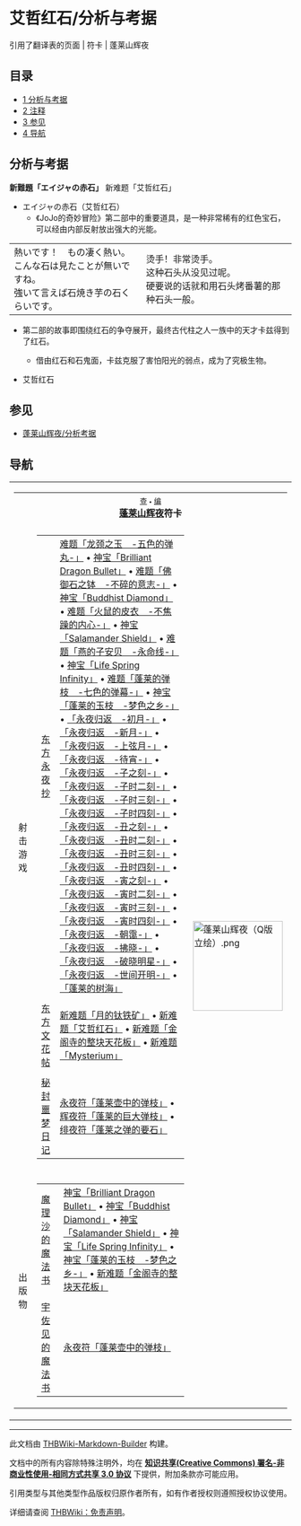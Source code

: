 # 艾哲红石/分析与考据

<!-- source html: G:\repos\THBWiki-Markdown-Builder\THBWikiMarkdown\Temp\main\b\bb\ns0%3A%E8%89%BE%E5%93%B2%E7%BA%A2%E7%9F%B3%2F%E5%88%86%E6%9E%90%E4%B8%8E%E8%80%83%E6%8D%AE.html -->

引用了翻译表的页面 | 符卡 | 蓬莱山辉夜


## 目录

- [1 分析与考据](#分析与考据)
- [2 注释](#注释)
- [3 参见](#参见)
- [4 导航](#导航)





## 分析与考据
  
 **新難題「エイジャの赤石」**  新难题「艾哲红石」
  

- エイジャの赤石（艾哲红石）
  - 《JoJo的奇妙冒险》第二部中的重要道具，是一种非常稀有的红色宝石，可以经由内部反射放出强大的光能。



<table><tbody><tr class="tt-content" id="Level_9-18" data-pos="&#91;&quot;Level 9&quot;,18&#93;"><td class="tt-ja" lang="ja"><div class="poem">熱いです！　もの凄く熱い。<br>こんな石は見たことが無いですね。<br>強いて言えば石焼き芋の石くらいです。</div></td><td class="tt-zh" lang="zh"><div class="poem">烫手！非常烫手。<br>这种石头从没见过呢。<br>硬要说的话就和用石头烤番薯的那种石头一般。</div></td></tr></tbody></table>


- 第二部的故事即围绕红石的争夺展开，最终古代柱之人一族中的天才卡兹得到了红石。
  - 借由红石和石鬼面，卡兹克服了害怕阳光的弱点，成为了究极生物。


- [](./文件-艾哲红石.jpg.md)艾哲红石



## 参见
- [蓬莱山辉夜/分析考据](./蓬莱山辉夜-分析考据.md)


## 导航

<table><tbody><tr><td><table cellspacing="0" class="nowraplinks mw-collapsible mw-collapsed" style="width:100%;;;"><tbody><tr><th style=";" colspan="3" class="navbox-title"><div class="navbar"><div class="noprint plainlinksneverexpand" style="background-color:transparent; padding:0; font-weight:normal; font-size:80%; white-space:nowrap;"><a href="./模板-蓬莱山辉夜符卡导航.md" title="模板:蓬莱山辉夜符卡导航"><span style=";;border:none;" title="查看这个模板">查</span></a>&#160;<span style="font-size:80%;">•</span>&#160;<a href="/index.php?title=%E6%A8%A1%E6%9D%BF:%E8%93%AC%E8%8E%B1%E5%B1%B1%E8%BE%89%E5%A4%9C%E7%AC%A6%E5%8D%A1%E5%AF%BC%E8%88%AA&amp;action=edit"><span style=";;border:none;" title="您可以编辑这个模板。请在储存变更之前先预览">编</span></a></div></div><span><a href="./蓬莱山辉夜.md" title="蓬莱山辉夜">蓬莱山辉夜</a>符卡</span></th></tr><tr><td></td></tr><tr><td class="navbox-group" style=";;">射击游戏</td><td style=";;" class="navbox-list navbox-odd"><div></div><table cellspacing="0" class="nowraplinks navbox-subgroup" style="width:100%;;;;"><tbody><tr><td class="navbox-group" style=";;"><div><a href="./东方永夜抄.md" title="东方永夜抄">东方永夜抄</a></div></td><td style=";;" class="navbox-list navbox-odd"><div><a href="./龙颈之玉.md" title="龙颈之玉" unred="">难题「龙颈之玉　-五色的弹丸-」</a> &#8226; <a href="./龙颈之玉.md" title="龙颈之玉" unred="">神宝「Brilliant Dragon Bullet」</a> &#8226; <a href="./佛御石之钵.md" title="佛御石之钵" unred="">难题「佛御石之钵　-不碎的意志-」</a> &#8226; <a href="./佛御石之钵.md" title="佛御石之钵" unred="">神宝「Buddhist Diamond」</a> &#8226; <a href="./火鼠的皮衣.md" title="火鼠的皮衣" unred="">难题「火鼠的皮衣　-不焦躁的内心-」</a> &#8226; <a href="./火鼠的皮衣.md" title="火鼠的皮衣" unred="">神宝「Salamander Shield」</a> &#8226; <a href="./燕的子安贝.md" title="燕的子安贝" unred="">难题「燕的子安贝　-永命线-」</a> &#8226; <a href="./燕的子安贝.md" title="燕的子安贝" unred="">神宝「Life Spring Infinity」</a> &#8226; <a href="./蓬莱的弹枝.md" title="蓬莱的弹枝" unred="">难题「蓬莱的弹枝　-七色的弹幕-」</a> &#8226; <a href="./蓬莱的弹枝.md" title="蓬莱的弹枝" unred="">神宝「蓬莱的玉枝　-梦色之乡-」</a> &#8226; <a href="./永夜归返.md" title="永夜归返" unred="">「永夜归返　-初月-」</a> &#8226; <a href="./永夜归返.md" title="永夜归返" unred="">「永夜归返　-新月-」</a> &#8226; <a href="./永夜归返.md" title="永夜归返" unred="">「永夜归返　-上弦月-」</a> &#8226; <a href="./永夜归返.md" title="永夜归返" unred="">「永夜归返　-待宵-」</a> &#8226; <a href="./永夜归返.md" title="永夜归返" unred="">「永夜归返　-子之刻-」</a> &#8226; <a href="./永夜归返.md" title="永夜归返" unred="">「永夜归返　-子时二刻-」</a> &#8226; <a href="./永夜归返.md" title="永夜归返" unred="">「永夜归返　-子时三刻-」</a> &#8226; <a href="./永夜归返.md" title="永夜归返" unred="">「永夜归返　-子时四刻-」</a> &#8226; <a href="./永夜归返.md" title="永夜归返" unred="">「永夜归返　-丑之刻-」</a> &#8226; <a href="./永夜归返.md" title="永夜归返" unred="">「永夜归返　-丑时二刻-」</a> &#8226; <a href="./永夜归返.md" title="永夜归返" unred="">「永夜归返　-丑时三刻-」</a> &#8226; <a href="./永夜归返.md" title="永夜归返" unred="">「永夜归返　-丑时四刻-」</a> &#8226; <a href="./永夜归返.md" title="永夜归返" unred="">「永夜归返　-寅之刻-」</a> &#8226; <a href="./永夜归返.md" title="永夜归返" unred="">「永夜归返　-寅时二刻-」</a> &#8226; <a href="./永夜归返.md" title="永夜归返" unred="">「永夜归返　-寅时三刻-」</a> &#8226; <a href="./永夜归返.md" title="永夜归返" unred="">「永夜归返　-寅时四刻-」</a> &#8226; <a href="./永夜归返.md" title="永夜归返" unred="">「永夜归返　-朝霭-」</a> &#8226; <a href="./永夜归返.md" title="永夜归返" unred="">「永夜归返　-拂晓-」</a> &#8226; <a href="./永夜归返.md" title="永夜归返" unred="">「永夜归返　-破晓明星-」</a> &#8226; <a href="./永夜归返.md" title="永夜归返" unred="">「永夜归返　-世间开明-」</a> &#8226; <a href="./蓬莱的树海.md" title="蓬莱的树海" unred="">「蓬莱的树海」</a></div></td></tr><tr><td></td></tr><tr><td class="navbox-group" style=";;"><div><a href="./东方文花帖.md" title="东方文花帖">东方文花帖</a></div></td><td style=";;" class="navbox-list navbox-even"><div><a href="./月的钛铁矿.md" title="月的钛铁矿" unred="">新难题「月的钛铁矿」</a> &#8226; <a href="./艾哲红石.md" title="艾哲红石" unred="">新难题「艾哲红石」</a> &#8226; <a href="./金阁寺的整块天花板.md" title="金阁寺的整块天花板" unred="">新难题「金阁寺的整块天花板」</a> &#8226; <a href="./Mysterium.md" title="Mysterium" unred="">新难题「Mysterium」</a></div></td></tr><tr><td></td></tr><tr><td class="navbox-group" style=";;"><div><a href="./秘封噩梦日记.md" title="秘封噩梦日记">秘封噩梦日记</a></div></td><td style=";;" class="navbox-list navbox-odd"><div><a href="./蓬莱壶中的弹枝.md" title="蓬莱壶中的弹枝" unred="">永夜符「蓬莱壶中的弹枝」</a> &#8226; <a href="./蓬莱的巨大弹枝.md" title="蓬莱的巨大弹枝" unred="">辉夜符「蓬莱的巨大弹枝」</a> &#8226; <a href="./蓬莱之弹的要石.md" title="蓬莱之弹的要石" unred="">绯夜符「蓬莱之弹的要石」</a></div></td></tr></tbody></table><div></div></td><td class="navbox-image" style="" rowspan="3"><a href="./文件-蓬莱山辉夜（Q版立绘）.png.md" class="image"><img alt="蓬莱山辉夜（Q版立绘）.png" src="https://upload.thwiki.cc/thumb/2/2c/%E8%93%AC%E8%8E%B1%E5%B1%B1%E8%BE%89%E5%A4%9C%EF%BC%88Q%E7%89%88%E7%AB%8B%E7%BB%98%EF%BC%89.png/160px-%E8%93%AC%E8%8E%B1%E5%B1%B1%E8%BE%89%E5%A4%9C%EF%BC%88Q%E7%89%88%E7%AB%8B%E7%BB%98%EF%BC%89.png" decoding="async" loading="lazy" width="160" height="160" srcset="https://upload.thwiki.cc/thumb/2/2c/%E8%93%AC%E8%8E%B1%E5%B1%B1%E8%BE%89%E5%A4%9C%EF%BC%88Q%E7%89%88%E7%AB%8B%E7%BB%98%EF%BC%89.png/240px-%E8%93%AC%E8%8E%B1%E5%B1%B1%E8%BE%89%E5%A4%9C%EF%BC%88Q%E7%89%88%E7%AB%8B%E7%BB%98%EF%BC%89.png 1.5x, https://upload.thwiki.cc/thumb/2/2c/%E8%93%AC%E8%8E%B1%E5%B1%B1%E8%BE%89%E5%A4%9C%EF%BC%88Q%E7%89%88%E7%AB%8B%E7%BB%98%EF%BC%89.png/320px-%E8%93%AC%E8%8E%B1%E5%B1%B1%E8%BE%89%E5%A4%9C%EF%BC%88Q%E7%89%88%E7%AB%8B%E7%BB%98%EF%BC%89.png 2x" data-file-width="500" data-file-height="500"></a></td></tr><tr><td></td></tr><tr><td class="navbox-group" style=";;">出版物</td><td style=";;" class="navbox-list navbox-even"><div></div><table cellspacing="0" class="nowraplinks navbox-subgroup" style="width:100%;;;;"><tbody><tr><td class="navbox-group" style=";;"><div><a href="./The_Grimoire_of_Marisa.md" title="The Grimoire of Marisa" unred="">魔理沙的魔法书</a></div></td><td style=";;" class="navbox-list navbox-odd"><div><a href="./龙颈之玉.md" title="龙颈之玉" unred="">神宝「Brilliant Dragon Bullet」</a> &#8226; <a href="./佛御石之钵.md" title="佛御石之钵" unred="">神宝「Buddhist Diamond」</a> &#8226; <a href="./火鼠的皮衣.md" title="火鼠的皮衣" unred="">神宝「Salamander Shield」</a> &#8226; <a href="./燕的子安贝.md" title="燕的子安贝" unred="">神宝「Life Spring Infinity」</a> &#8226; <a href="./蓬莱的弹枝.md" title="蓬莱的弹枝" unred="">神宝「蓬莱的玉枝　-梦色之乡-」</a> &#8226; <a href="./金阁寺的整块天花板.md" title="金阁寺的整块天花板" unred="">新难题「金阁寺的整块天花板」</a></div></td></tr><tr><td></td></tr><tr><td class="navbox-group" style=";;"><div><a href="./The_Grimoire_of_Usami.md" title="The Grimoire of Usami" unred="">宇佐见的魔法书</a></div></td><td style=";;" class="navbox-list navbox-even"><div><a href="./蓬莱壶中的弹枝.md" title="蓬莱壶中的弹枝" unred="">永夜符「蓬莱壶中的弹枝」</a></div></td></tr></tbody></table><div></div></td></tr></tbody></table></td></tr></tbody></table>






---

此文档由 [THBWiki-Markdown-Builder](https://github.com/Delsin-Yu/THBWiki-Markdown-Builder) 构建。

文档中的所有内容除特殊注明外，均在 [**知识共享(Creative Commons) 署名-非商业性使用-相同方式共享 3.0 协议**](https://creativecommons.org/licenses/by-sa/3.0/deed.zh-hans) 下提供，附加条款亦可能应用。

引用类型与其他类型作品版权归原作者所有，如有作者授权则遵照授权协议使用。

详细请查阅 [THBWiki：免责声明](https://thbwiki.cc/THBWiki:%E5%85%8D%E8%B4%A3%E5%A3%B0%E6%98%8E)。

